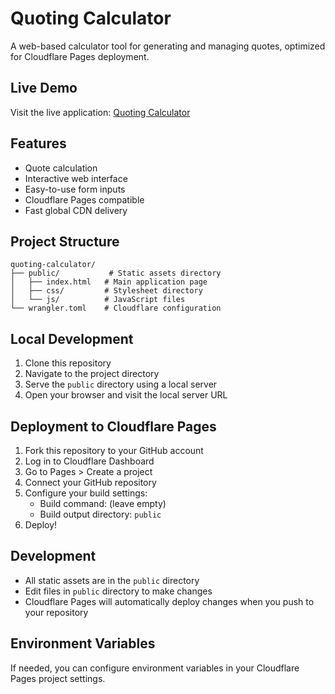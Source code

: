 # Quoting Calculator

A web-based calculator tool for generating and managing quotes, optimized for Cloudflare Pages deployment.

## Live Demo
Visit the live application: [Quoting Calculator](https://quoting-calculator.pages.dev/)

## Features
- Quote calculation
- Interactive web interface
- Easy-to-use form inputs
- Cloudflare Pages compatible
- Fast global CDN delivery

## Project Structure
```
quoting-calculator/
├── public/           # Static assets directory
│   ├── index.html   # Main application page
│   ├── css/         # Stylesheet directory
│   └── js/          # JavaScript files
└── wrangler.toml    # Cloudflare configuration
```

## Local Development
1. Clone this repository
2. Navigate to the project directory
3. Serve the `public` directory using a local server
4. Open your browser and visit the local server URL

## Deployment to Cloudflare Pages
1. Fork this repository to your GitHub account
2. Log in to Cloudflare Dashboard
3. Go to Pages > Create a project
4. Connect your GitHub repository
5. Configure your build settings:
   - Build command: (leave empty)
   - Build output directory: `public`
6. Deploy!

## Development
- All static assets are in the `public` directory
- Edit files in `public` directory to make changes
- Cloudflare Pages will automatically deploy changes when you push to your repository

## Environment Variables
If needed, you can configure environment variables in your Cloudflare Pages project settings.
